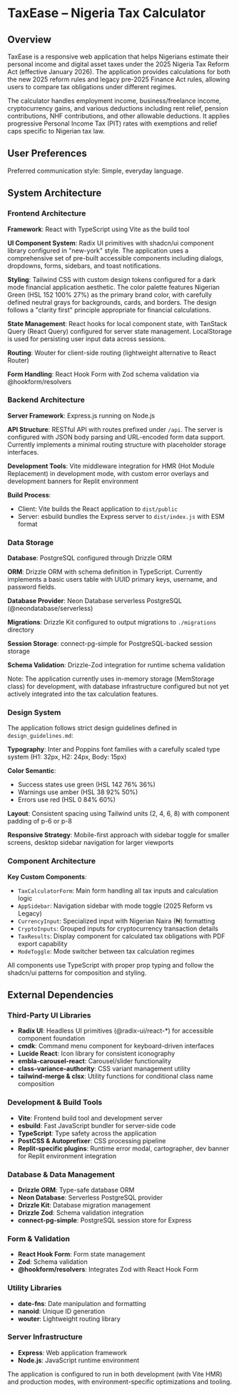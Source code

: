 # TaxEase – Nigeria Tax Calculator

## Overview

TaxEase is a responsive web application that helps Nigerians estimate their personal income and digital asset taxes under the 2025 Nigeria Tax Reform Act (effective January 2026). The application provides calculations for both the new 2025 reform rules and legacy pre-2025 Finance Act rules, allowing users to compare tax obligations under different regimes.

The calculator handles employment income, business/freelance income, cryptocurrency gains, and various deductions including rent relief, pension contributions, NHF contributions, and other allowable deductions. It applies progressive Personal Income Tax (PIT) rates with exemptions and relief caps specific to Nigerian tax law.

## User Preferences

Preferred communication style: Simple, everyday language.

## System Architecture

### Frontend Architecture

**Framework**: React with TypeScript using Vite as the build tool

**UI Component System**: Radix UI primitives with shadcn/ui component library configured in "new-york" style. The application uses a comprehensive set of pre-built accessible components including dialogs, dropdowns, forms, sidebars, and toast notifications.

**Styling**: Tailwind CSS with custom design tokens configured for a dark mode financial application aesthetic. The color palette features Nigerian Green (HSL 152 100% 27%) as the primary brand color, with carefully defined neutral grays for backgrounds, cards, and borders. The design follows a "clarity first" principle appropriate for financial calculations.

**State Management**: React hooks for local component state, with TanStack Query (React Query) configured for server state management. LocalStorage is used for persisting user input data across sessions.

**Routing**: Wouter for client-side routing (lightweight alternative to React Router)

**Form Handling**: React Hook Form with Zod schema validation via @hookform/resolvers

### Backend Architecture

**Server Framework**: Express.js running on Node.js

**API Structure**: RESTful API with routes prefixed under `/api`. The server is configured with JSON body parsing and URL-encoded form data support. Currently implements a minimal routing structure with placeholder storage interfaces.

**Development Tools**: Vite middleware integration for HMR (Hot Module Replacement) in development mode, with custom error overlays and development banners for Replit environment

**Build Process**: 
- Client: Vite builds the React application to `dist/public`
- Server: esbuild bundles the Express server to `dist/index.js` with ESM format

### Data Storage

**Database**: PostgreSQL configured through Drizzle ORM

**ORM**: Drizzle ORM with schema definition in TypeScript. Currently implements a basic users table with UUID primary keys, username, and password fields.

**Database Provider**: Neon Database serverless PostgreSQL (@neondatabase/serverless)

**Migrations**: Drizzle Kit configured to output migrations to `./migrations` directory

**Session Storage**: connect-pg-simple for PostgreSQL-backed session storage

**Schema Validation**: Drizzle-Zod integration for runtime schema validation

Note: The application currently uses in-memory storage (MemStorage class) for development, with database infrastructure configured but not yet actively integrated into the tax calculation features.

### Design System

The application follows strict design guidelines defined in `design_guidelines.md`:

**Typography**: Inter and Poppins font families with a carefully scaled type system (H1: 32px, H2: 24px, Body: 15px)

**Color Semantic**: 
- Success states use green (HSL 142 76% 36%)
- Warnings use amber (HSL 38 92% 50%)
- Errors use red (HSL 0 84% 60%)

**Layout**: Consistent spacing using Tailwind units (2, 4, 6, 8) with component padding of p-6 or p-8

**Responsive Strategy**: Mobile-first approach with sidebar toggle for smaller screens, desktop sidebar navigation for larger viewports

### Component Architecture

**Key Custom Components**:
- `TaxCalculatorForm`: Main form handling all tax inputs and calculation logic
- `AppSidebar`: Navigation sidebar with mode toggle (2025 Reform vs Legacy)
- `CurrencyInput`: Specialized input with Nigerian Naira (₦) formatting
- `CryptoInputs`: Grouped inputs for cryptocurrency transaction details
- `TaxResults`: Display component for calculated tax obligations with PDF export capability
- `ModeToggle`: Mode switcher between tax calculation regimes

All components use TypeScript with proper prop typing and follow the shadcn/ui patterns for composition and styling.

## External Dependencies

### Third-Party UI Libraries
- **Radix UI**: Headless UI primitives (@radix-ui/react-*) for accessible component foundation
- **cmdk**: Command menu component for keyboard-driven interfaces
- **Lucide React**: Icon library for consistent iconography
- **embla-carousel-react**: Carousel/slider functionality
- **class-variance-authority**: CSS variant management utility
- **tailwind-merge & clsx**: Utility functions for conditional class name composition

### Development & Build Tools
- **Vite**: Frontend build tool and development server
- **esbuild**: Fast JavaScript bundler for server-side code
- **TypeScript**: Type safety across the application
- **PostCSS & Autoprefixer**: CSS processing pipeline
- **Replit-specific plugins**: Runtime error modal, cartographer, dev banner for Replit environment integration

### Database & Data Management
- **Drizzle ORM**: Type-safe database ORM
- **Neon Database**: Serverless PostgreSQL provider
- **Drizzle Kit**: Database migration management
- **Drizzle Zod**: Schema validation integration
- **connect-pg-simple**: PostgreSQL session store for Express

### Form & Validation
- **React Hook Form**: Form state management
- **Zod**: Schema validation
- **@hookform/resolvers**: Integrates Zod with React Hook Form

### Utility Libraries
- **date-fns**: Date manipulation and formatting
- **nanoid**: Unique ID generation
- **wouter**: Lightweight routing library

### Server Infrastructure
- **Express**: Web application framework
- **Node.js**: JavaScript runtime environment

The application is configured to run in both development (with Vite HMR) and production modes, with environment-specific optimizations and tooling.